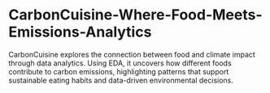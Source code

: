 # CarbonCuisine-Where-Food-Meets-Emissions-Analytics
CarbonCuisine explores the connection between food and climate impact through data analytics. Using EDA, it uncovers how different foods contribute to carbon emissions, highlighting patterns that support sustainable eating habits and data-driven environmental decisions.
